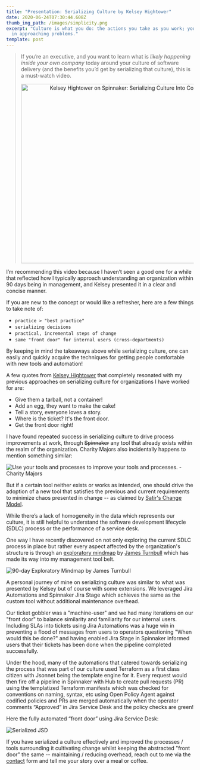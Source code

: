 ```yaml
---
title: "Presentation: Serializing Culture by Kelsey Hightower"
date: 2020-06-24T07:30:44.608Z
thumb_img_path: /images/simplicity.png
excerpt: "Culture is what you do: the actions you take as you work; your steps
  in approaching problems."
template: post
---
```

> If you’re an executive, and you want to learn what is *likely happening inside your own company* today around your culture of software delivery (and the benefits you’d get by serializing that culture), this is a must-watch video.
>
> <div style="text-align:center"><a href="https://www.youtube.com/watch?v=d_lFZtlM5KI"><img src="https://img.youtube.com/vi/d_lFZtlM5KI/0.jpg" style="width:640px; height:480px" title="Kelsey Hightower on Spinnaker: Serializing Culture Into Continuous Delivery"></a></div>

I’m recommending this video because I haven’t seen a good one for a while that reflected how I typically approach understanding an organization within 90 days being in management, and Kelsey presented it in a clear and concise manner.

If you are new to the concept or would like a refresher, here are a few things to take note of:

* `practice > "best practice"`
* `serializing decisions`
* `practical, incremental steps of change`
* `same "front door" for internal users (cross-departments)`

By keeping in mind the takeaways above while serializing culture, one can easily and quickly acquire the techniques for getting people comfortable with new tools and automation!

A few quotes from [Kelsey Hightower](https://twitter.com/kelseyhightower) that completely resonated with my previous approaches on serializing culture for organizations I have worked for are:

* Give them a tarball, not a container!
* Add an egg, they want to make the cake!
* Tell a story, everyone loves a story.
* Where is the ticket? It's the front door.
* Get the front door right!

I have found repeated success in serializing culture to drive process improvements at work, [](https://support.atlassian.com/jira-software-cloud/docs/view-and-understand-the-control-chart/)through <strike>Spinnaker</strike> any tool that already exists within the realm of the organization. Charity Majors also incidentally happens to mention something similar:

![](/images/screenshot-2020-08-18-at-3.11.08-am.png "Use your tools and processes to improve your tools and processes. - Charity Majors")

But if a certain tool neither exists or works as intended, one should drive the adoption of a new tool that satisfies the previous and current requirements to minimize chaos presented in change -- as claimed by [Satir's Change Model](http://dhemery.com/articles/managing_yourself_through_change/).

While there’s a lack of homogeneity in the data which represents our culture, it is still helpful to understand the software development lifecycle (SDLC) process or the performance of a service desk. 

One way I have recently discovered on not only exploring the current SDLC process in place but rather every aspect affected by the organization's structure is through an [exploratory mindmap](https://www.kartar.net/2020/07/vpe-and-cto-the-first-90-days/) by [James Turnbull](https://twitter.com/kartar) which has made its way into my management tool belt.

![](/images/exploring-roadmap.svg "90-day Exploratory Mindmap by James Turnbull")

A personal journey of mine on serializing culture was similar to what was presented by Kelsey but of course with some extensions. We leveraged Jira Automations and Spinnaker Jira Stage which achieves the same as the custom tool without additional maintenance overhead. 

Our ticket gobbler was a "machine-user" and we had many iterations on our "front door" to balance similarity and familiarity for our internal users. Including SLAs into tickets using Jira Automations was a huge win in preventing a flood of messages from users to operators questioning "When would this be done?" and having enabled Jira Stage in Spinnaker informed users that their tickets has been done when the pipeline completed successfully.

Under the hood, many of the automations that catered towards serializing the process that was part of our culture used Terraform as a first class citizen with Jsonnet being the template engine for it. Every request would then fire off a pipeline in Spinnaker with Hub to create pull requests (PR) using the templatized Terraform manifests which was checked for conventions on naming, syntax, etc using Open Policy Agent against codified policies and PRs are merged automatically when the operator comments “Approved” in Jira Service Desk and the policy checks are green!

Here the fully automated “front door” using Jira Service Desk:

![](/images/screenshot-2020-08-19-at-2.00.10-pm.png "Serialized JSD")

If you have serialized a culture effectively and improved the processes / tools surrounding it cultivating change whilst keeping the abstracted "front door" the same -- maintaining / reducing overhead, reach out to me via the [contact](https://thebility.engineer/contact/) form and tell me your story over a meal or coffee.